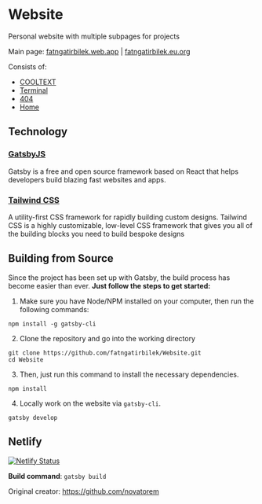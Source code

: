 # Website
Personal website with multiple subpages for projects 

Main page: [fatngatirbilek.web.app](https://fatngatirbilek.web.app/) |
           [fatngatirbilek.eu.org](https://fatngatirbilek.eu.org/)

Consists of:
* [COOLTEXT](https://fatngatirbilek.web.app/x/adc)
* [Terminal](https://fatngatirbilek.web.app/x/intro)
* [404](https://fatngatirbilek.web.app/404)
* [Home](https://fatngatirbilek.web.app/) 


## Technology

### [GatsbyJS](https://www.gatsbyjs.org/)

Gatsby is a free and open source framework based on React that helps developers build blazing fast websites and apps.

### [Tailwind CSS](https://tailwindcss.com/)

A utility-first CSS framework for rapidly building custom designs. Tailwind CSS is a highly customizable, low-level CSS framework that gives you all of the building blocks you need to build bespoke designs

## Building from Source

Since the project has been set up with Gatsby, the build process has become easier than ever.
**Just follow the steps to get started:**

1. Make sure you have Node/NPM installed on your computer, then run the following commands:

```console
npm install -g gatsby-cli
```

2. Clone the repository and go into the working directory

```console
git clone https://github.com/fatngatirbilek/Website.git
cd Website
```

3. Then, just run this command to install the necessary dependencies.

```console
npm install
```

4. Locally work on the website via `gatsby-cli`.

```console
gatsby develop
```

## Netlify

[![Netlify Status](https://api.netlify.com/api/v1/badges/fe6b65bf-64de-498f-9ae1-72e127ad003c/deploy-status)](https://app.netlify.com/sites/fatngatirbilek/deploys)

**Build command**: `gatsby build`


Original creator: https://github.com/novatorem
